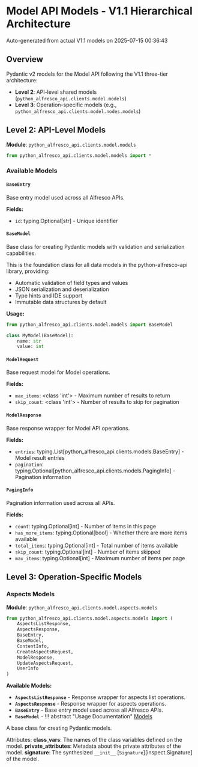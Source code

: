 # Model API Models - V1.1 Hierarchical Architecture

Auto-generated from actual V1.1 models on 2025-07-15 00:36:43

## Overview

Pydantic v2 models for the Model API following the V1.1 three-tier architecture:

- **Level 2**: API-level shared models (`python_alfresco_api.clients.model.models`)
- **Level 3**: Operation-specific models (e.g., `python_alfresco_api.clients.model.nodes.models`)

## Level 2: API-Level Models

**Module**: `python_alfresco_api.clients.model.models`

```python
from python_alfresco_api.clients.model.models import *
```

### Available Models

#### `BaseEntry`
Base entry model used across all Alfresco APIs.

**Fields:**
- `id`: typing.Optional[str] - Unique identifier

#### `BaseModel`
Base class for creating Pydantic models with validation and serialization capabilities.

This is the foundation class for all data models in the python-alfresco-api library, providing:
- Automatic validation of field types and values
- JSON serialization and deserialization
- Type hints and IDE support
- Immutable data structures by default

**Usage:**
```python
from python_alfresco_api.clients.model.models import BaseModel

class MyModel(BaseModel):
    name: str
    value: int
```

#### `ModelRequest`
Base request model for Model operations.

**Fields:**
- `max_items`: <class 'int'> - Maximum number of results to return
- `skip_count`: <class 'int'> - Number of results to skip for pagination

#### `ModelResponse`
Base response wrapper for Model API operations.

**Fields:**
- `entries`: typing.List[python_alfresco_api.clients.models.BaseEntry] - Model result entries
- `pagination`: typing.Optional[python_alfresco_api.clients.models.PagingInfo] - Pagination information

#### `PagingInfo`
Pagination information used across all APIs.

**Fields:**
- `count`: typing.Optional[int] - Number of items in this page
- `has_more_items`: typing.Optional[bool] - Whether there are more items available
- `total_items`: typing.Optional[int] - Total number of items available
- `skip_count`: typing.Optional[int] - Number of items skipped
- `max_items`: typing.Optional[int] - Maximum number of items per page

## Level 3: Operation-Specific Models

### Aspects Models

**Module**: `python_alfresco_api.clients.model.aspects.models`

```python
from python_alfresco_api.clients.model.aspects.models import (
    AspectsListResponse,
    AspectsResponse,
    BaseEntry,
    BaseModel,
    ContentInfo,
    CreateAspectsRequest,
    ModelResponse,
    UpdateAspectsRequest,
    UserInfo
)
```

**Available Models:**
- **`AspectsListResponse`** - Response wrapper for aspects list operations.
- **`AspectsResponse`** - Response wrapper for aspects operations.
- **`BaseEntry`** - Base entry model used across all Alfresco APIs.
- **`BaseModel`** - !!! abstract "Usage Documentation"
    [Models](../concepts/models.md)

A base class for creating Pydantic models.

Attributes:
    __class_vars__: The names of the class variables defined on the model.
    __private_attributes__: Metadata about the private attributes of the model.
    __signature__: The synthesized `__init__` [`Signature`][inspect.Signature] of the model.
